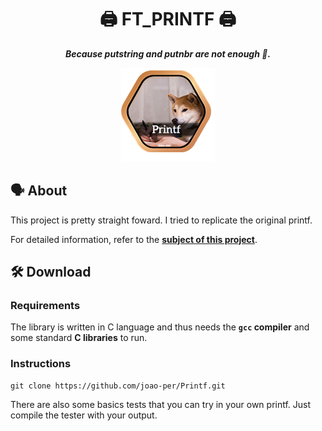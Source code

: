 <h1 align="center">
	🖨️ FT_PRINTF 🖨️
</h1>

<p align="center">
	<b><i>Because putstring and putnbr are not enough 📜.</i></b>

</p>
<div align="center">
<img alt="Printf" src="https://github.com/joao-per/joao-per/blob/main/Badges/Printf.png" />
</div>


## 🗣️ About

This project is pretty straight foward. I tried to replicate the original printf.

For detailed information, refer to the [**subject of this project**](https://github.com/joao-per/42-printf/blob/main/Subject.pdf).

## 🛠️ Download

### Requirements

The library is written in C language and thus needs the **`gcc` compiler** and some standard **C libraries** to run.

### Instructions

```shell
git clone https://github.com/joao-per/Printf.git
```
There are also some basics tests that you can try in your own printf. Just compile the tester with your output.
